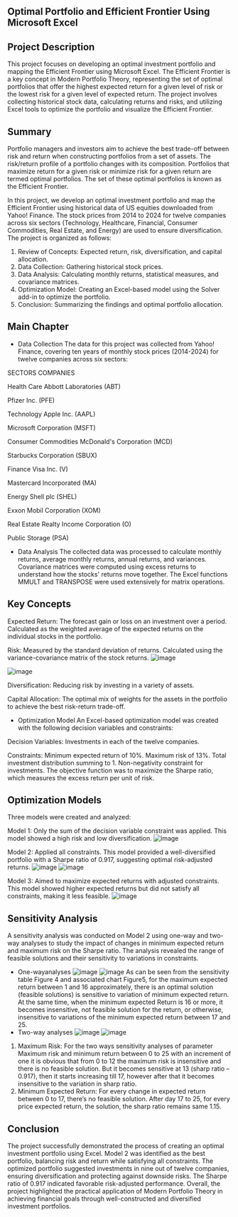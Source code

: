 ## Optimal Portfolio and Efficient Frontier Using Microsoft Excel

## Project Description
This project focuses on developing an optimal investment portfolio and mapping the Efficient Frontier using Microsoft Excel. The Efficient Frontier is a key concept in Modern Portfolio Theory, representing the set of optimal portfolios that offer the highest expected return for a given level of risk or the lowest risk for a given level of expected return. The project involves collecting historical stock data, calculating returns and risks, and utilizing Excel tools to optimize the portfolio and visualize the Efficient Frontier.

## Summary
Portfolio managers and investors aim to achieve the best trade-off between risk and return when constructing portfolios from a set of assets. The risk/return profile of a portfolio changes with its composition. Portfolios that maximize return for a given risk or minimize risk for a given return are termed optimal portfolios. The set of these optimal portfolios is known as the Efficient Frontier.

In this project, we develop an optimal investment portfolio and map the Efficient Frontier using historical data of US equities downloaded from Yahoo! Finance. The stock prices from 2014 to 2024 for twelve companies across six sectors (Technology, Healthcare, Financial, Consumer Commodities, Real Estate, and Energy) are used to ensure diversification. The project is organized as follows:

1. Review of Concepts: Expected return, risk, diversification, and capital allocation.
2. Data Collection: Gathering historical stock prices.
3. Data Analysis: Calculating monthly returns, statistical measures, and covariance matrices.
4. Optimization Model: Creating an Excel-based model using the Solver add-in to optimize the portfolio.
5. Conclusion: Summarizing the findings and optimal portfolio allocation.


## Main Chapter
- Data Collection
The data for this project was collected from Yahoo! Finance, covering ten years of monthly stock prices (2014-2024) for twelve companies across six sectors:

SECTORS	COMPANIES

Health Care	Abbott Laboratories (ABT)

Pfizer Inc. (PFE)

Technology	Apple Inc. (AAPL)

Microsoft Corporation (MSFT)

Consumer Commodities	McDonald's Corporation (MCD)

Starbucks Corporation (SBUX)

Finance	Visa Inc. (V)

Mastercard Incorporated (MA)

Energy	Shell plc (SHEL)

Exxon Mobil Corporation (XOM)

Real Estate	Realty Income Corporation (O)


Public Storage (PSA)

- Data Analysis
The collected data was processed to calculate monthly returns, average monthly returns, annual returns, and variances. Covariance matrices were computed using excess returns to understand how the stocks' returns move together. The Excel functions MMULT and TRANSPOSE were used extensively for matrix operations.
## Key Concepts

Expected Return: The forecast gain or loss on an investment over a period. Calculated as the weighted average of the expected returns on the individual stocks in the portfolio.

Risk: Measured by the standard deviation of returns. Calculated using the variance-covariance matrix of the stock returns.
![image](https://github.com/shikhasingh96/Investment-Portfolio-and-Efficient-Frontier-Using-Microsoft-Excel/assets/136284820/4cf200b6-226f-49a2-a9a5-3c348b30891e)

![image](https://github.com/shikhasingh96/Investment-Portfolio-and-Efficient-Frontier-Using-Microsoft-Excel/assets/136284820/32d3bdd1-1c09-4079-94e3-783adcaa32bc)

Diversification: Reducing risk by investing in a variety of assets.

Capital Allocation: The optimal mix of weights for the assets in the portfolio to achieve the best risk-return trade-off.

- Optimization Model
An Excel-based optimization model was created with the following decision variables and constraints:

Decision Variables: Investments in each of the twelve companies.

Constraints:
Minimum expected return of 10%.
Maximum risk of 13%.
Total investment distribution summing to 1.
Non-negativity constraint for investments.
The objective function was to maximize the Sharpe ratio, which measures the excess return per unit of risk.

## Optimization Models
Three models were created and analyzed:

Model 1: Only the sum of the decision variable constraint was applied. This model showed a high risk and low diversification.
![image](https://github.com/shikhasingh96/Investment-Portfolio-and-Efficient-Frontier-Using-Microsoft-Excel/assets/136284820/949ca167-cf7d-4168-b892-73005cc91793)

Model 2: Applied all constraints. This model provided a well-diversified portfolio with a Sharpe ratio of 0.917, suggesting optimal risk-adjusted returns.
![image](https://github.com/shikhasingh96/Investment-Portfolio-and-Efficient-Frontier-Using-Microsoft-Excel/assets/136284820/de86cff1-d7ae-435c-9e92-ca6f818667cb)
![image](https://github.com/shikhasingh96/Investment-Portfolio-and-Efficient-Frontier-Using-Microsoft-Excel/assets/136284820/ab09f30d-68b6-4485-abac-5faa8514f26f)


Model 3: Aimed to maximize expected returns with adjusted constraints. This model showed higher expected returns but did not satisfy all constraints, making it less feasible.
![image](https://github.com/shikhasingh96/Investment-Portfolio-and-Efficient-Frontier-Using-Microsoft-Excel/assets/136284820/aaab780a-eb3a-4777-bb83-0747d7ab6a09)

## Sensitivity Analysis

A sensitivity analysis was conducted on Model 2 using one-way and two-way analyses to study the impact of changes in minimum expected return and maximum risk on the Sharpe ratio. The analysis revealed the range of feasible solutions and their sensitivity to variations in constraints.
- One-wayanalyses
![image](https://github.com/shikhasingh96/Investment-Portfolio-and-Efficient-Frontier-Using-Microsoft-Excel/assets/136284820/acd93284-3919-4c70-b9e1-3d8871e12668)
![image](https://github.com/shikhasingh96/Investment-Portfolio-and-Efficient-Frontier-Using-Microsoft-Excel/assets/136284820/4386d044-d536-44cd-bf05-813f59bec69f)
As can be seen from the sensitivity table Figure 4 and associated chart Figure5, for the maximum expected return between 1 and 16 approximately, there is an optimal solution (feasible solutions) is sensitive to variation of minimum expected return. At the same time, when the minimum expected Return is 16 or more, it becomes insensitive, not feasible solution for the return, or otherwise, insensitive to variations of the minimum expected return between 17 and 25.
- Two-way analyses
![image](https://github.com/shikhasingh96/Investment-Portfolio-and-Efficient-Frontier-Using-Microsoft-Excel/assets/136284820/18916779-860b-4d27-99a1-f407e3bee720)
![image](https://github.com/shikhasingh96/Investment-Portfolio-and-Efficient-Frontier-Using-Microsoft-Excel/assets/136284820/f46a012c-bd71-4a4b-ac27-19d71129bb7b)
1.	Maximum Risk: For the two ways sensitivity analyses of parameter Maximum risk and minimum return between 0 to 25 with an increment of one it is obvious that from 0 to 12 the maximum risk is insensitive and there is no feasible solution. But it becomes sensitive at 13 (sharp ratio – 0.917), then it starts increasing till 17, however after that it becomes insensitive to the variation in sharp ratio.	
2.	Minimum Expected Return: For every change in expected return between 0 to 17, there’s no feasible solution. After day 17 to 25, for every price expected return, the solution, the sharp ratio remains same 1.15. 
## Conclusion

The project successfully demonstrated the process of creating an optimal investment portfolio using Excel. Model 2 was identified as the best portfolio, balancing risk and return while satisfying all constraints. The optimized portfolio suggested investments in nine out of twelve companies, ensuring diversification and protecting against downside risks. The Sharpe ratio of 0.917 indicated favorable risk-adjusted performance. Overall, the project highlighted the practical application of Modern Portfolio Theory in achieving financial goals through well-constructed and diversified investment portfolios.


